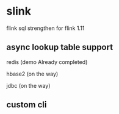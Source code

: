 # slink
flink sql strengthen for flink 1.11

## async lookup table support
redis (demo Already completed)

hbase2 (on the way)

jdbc (on the way) 

## custom cli
